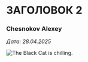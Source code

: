 # ЗАГОЛОВОК 2

### Chesnokov Alexey 

*Дата: 28.04.2025*

![The Black Cat is chilling.](https://i.pinimg.com/originals/f7/2d/1a/f72d1a880d4fdabf278a4102be6ae545.png)
